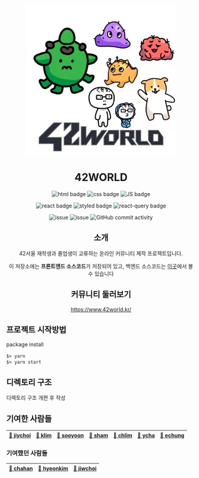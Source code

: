 <div align="center">

![/public/assets/42worldCharacterLogo.jpg](/public/assets/42worldCharacterLogo.jpg)

# 42WORLD

![html badge](https://img.shields.io/badge/-HTML-E34F26?style=flat-square&logo=HTML5&logoColor=white)
![css badge](https://img.shields.io/badge/-CSS-1572B6?style=flat-square&logo=CSS3&logoColor=white)
![JS badge](https://img.shields.io/badge/-Javascript-F7DF1E?style=flat-square&logo=JavaScript&logoColor=white)

![react badge](https://img.shields.io/badge/-React-61DAFB?style=flat-square&logo=React&logoColor=white)
![styled badge](https://img.shields.io/badge/-Styled-DB7093?style=flat-square&logo=styled-components&logoColor=white)
![react-query badge](https://img.shields.io/badge/-React%20Query-FF4154?style=flat-square&logo=React%20Query&logoColor=white)

![issue](https://img.shields.io/github/issues/42-world/42world-Frontend-PC)
![issue](https://img.shields.io/github/issues-closed/42-world/42world-Frontend-PC)
![GitHub commit activity](https://img.shields.io/github/commit-activity/m/42-world/42world-Frontend-PC)

## 소개

42서울 재학생과 졸업생이 교류하는 온라인 커뮤니티 제작 프로젝트입니다.

이 저장소에는 **프론트엔드 소스코드**가 저장되어 있고, 백엔드 소스코드는 [이곳](https://github.com/42-world/42world-Backend)에서 볼 수 있습니다

## 커뮤니티 둘러보기

https://www.42world.kr/

</div>

## 프로젝트 시작방법

package install

```shell
$> yarn
$> yarn start
```

## 디렉토리 구조
 
디렉토리 구조 개편 후 작성

## 기여한 사람들

| [🧀 jiychoi](https://github.com/chichoon) | [🥑 klim](https://github.com/Plut0) | [🍹 sooyoon](https://github.com/blingblin-g) | [🍍 sham](https://github.com/GulSam00) | [🍹 chlim](https://github.com/rockpell) | [🍇 ycha](https://github.com/Skyrich2000) | [🍑 echung](https://github.com/tonyhan18) |
| ----------------------------------------- | ----------------------------------- | -------------------------------------------- | -------------------------------------- | --------------------------------------- | ----------------------------------------- | ----------------------------------------- |

### 기여했던 사람들

| [🍉 chahan](https://github.com/tonyhan18) | [🥝 hyeonkim](https://github.com/hyongti) | [🥭 jiwchoi](https://github.com/Jiwon-Choi) |
| ----------------------------------------- | ----------------------------------------- | ------------------------------------------- |
